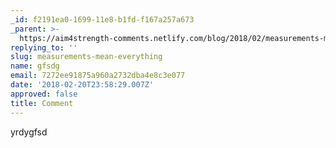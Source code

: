 ```yaml
---
_id: f2191ea0-1699-11e8-b1fd-f167a257a673
_parent: >-
  https://aim4strength-comments.netlify.com/blog/2018/02/measurements-mean-everything/
replying_to: ''
slug: measurements-mean-everything
name: gfsdg
email: 7272ee91875a960a2732dba4e8c3e077
date: '2018-02-20T23:58:29.007Z'
approved: false
title: Comment
---
```

yrdygfsd
